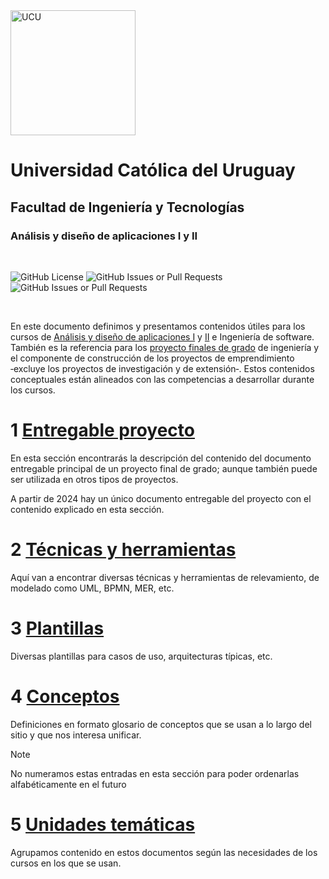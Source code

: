 <img src="https://www.ucu.edu.uy/plantillas/images/logo_ucu.svg" alt="UCU" width="200"/>

# Universidad Católica del Uruguay

## Facultad de Ingeniería y Tecnologías

### Análisis y diseño de aplicaciones I y II

<br/>

![GitHub License](https://img.shields.io/github/license/ucudal/ANDIS_Conceptos)
![GitHub Issues or Pull Requests](https://img.shields.io/github/issues/ucudal/ANDIS_Conceptos)
![GitHub Issues or Pull Requests](https://img.shields.io/github/issues-pr/ucudal/ANDIS_Conceptos)

<br/>

En este documento definimos y presentamos contenidos útiles para los cursos de
[Análisis y diseño de aplicaciones
I](https://webasignatura.ucu.edu.uy/course/view.php?id=22930) y
[II](https://webasignatura.ucu.edu.uy/course/view.php?id=24039) e Ingeniería de
software. También es la referencia para los [proyecto finales de
grado](https://webasignatura.ucu.edu.uy/course/view.php?id=7559) de ingeniería y
el componente de construcción de los proyectos de emprendimiento ‑excluye los
proyectos de investigación y de extensión‑. Estos contenidos conceptuales están
alineados con las competencias a desarrollar durante los cursos.

# 1 [Entregable proyecto](./1_Entregable_proyecto/1__Entregable_proyecto.md)

En esta sección encontrarás la descripción del contenido del documento
entregable principal de un proyecto final de grado; aunque también puede ser
utilizada en otros tipos de proyectos.

A partir de 2024 hay un único documento entregable del proyecto con el contenido
explicado en esta sección.

# 2 [Técnicas y herramientas](./2_Tecnicas_y_herramientas/2__Tecnicas_y_herramientas.md)

Aquí van a encontrar diversas técnicas y herramientas de relevamiento, de
modelado como UML, BPMN, MER, etc.

# 3 [Plantillas](./3_Plantillas/3__Plantillas.md)

Diversas plantillas para casos de uso, arquitecturas típicas, etc.

# 4 [Conceptos](./4_Conceptos/4__Conceptos.md)

Definiciones en formato glosario de conceptos que se usan a lo largo del sitio y
que nos interesa unificar.

> [!NOTE]
> No numeramos estas entradas en esta sección para poder ordenarlas
> alfabéticamente en el futuro

# 5 [Unidades temáticas](./5_Unidades_tematicas/5_Unidades_tematicas.md)

Agrupamos contenido en estos documentos según las necesidades de los cursos en
los que se usan.
